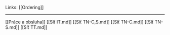 Links: [[Ordering]]

---
[[Práce a obsluha]]
[[Síť IT.md]]
[[Síť TN-C,S.md]]
[[Síť TN-C.md]]
[[Síť TN-S.md]]
[[Síť TT.md]]
